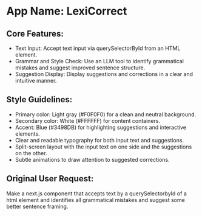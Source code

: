 # **App Name**: LexiCorrect

## Core Features:

- Text Input: Accept text input via querySelectorById from an HTML element.
- Grammar and Style Check: Use an LLM tool to identify grammatical mistakes and suggest improved sentence structure.
- Suggestion Display: Display suggestions and corrections in a clear and intuitive manner.

## Style Guidelines:

- Primary color: Light gray (#F0F0F0) for a clean and neutral background.
- Secondary color: White (#FFFFFF) for content containers.
- Accent: Blue (#3498DB) for highlighting suggestions and interactive elements.
- Clear and readable typography for both input text and suggestions.
- Split-screen layout with the input text on one side and the suggestions on the other.
- Subtle animations to draw attention to suggested corrections.

## Original User Request:
Make a next.js component that accepts text by a querySelectorbyId of a html element and identifies all grammatical mistakes and suggest some better sentence framing.
  